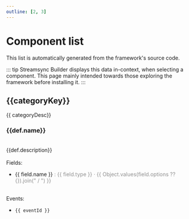 ```yaml
---
outline: [2, 3]
---
```


<script setup>
    import { generateCore } from "../../ui/src/core"
    const ss = generateCore();
    const types = ss.getSupportedComponentTypes();
    const defs = types.map(type => {
        const def = ss.getComponentDefinition(type);
        return {
            type,
            name: def.name,
            docs: def.docs,
            description: def.description,
            fields: def.fields,
            events: def.events,
            category: def.category
        }
    });
    const categories = {
        "Layout": "Components to organise the app's layout. Not meaningful by themselves; their objective is to enhance how other components are presented.",
        "Content": "Components that present content and are meaningful by themselves. For example, charts, images or text.",
        "Input": "Components whose main objective is to allow the user to input data into the app.",
        "Other": "These components occupy a special role and are amongst the most powerful in the framework.",
        "Root": "These components are the top-level containers."
    };
     
</script>

# Component list

This list is automatically generated from the framework's source code.

::: tip Streamsync Builder displays this data in-context, when selecting a component.
This page mainly intended towards those exploring the framework before installing it.
:::

<div v-for="categoryDesc, categoryKey in categories">
<h2 :id="categoryKey">{{categoryKey}}</h2>
{{ categoryDesc}}
<div v-for="def in defs.filter(d => d.category == categoryKey)">
<h3 :id="def.type">{{def.name}}</h3><br />
{{def.description}}

<div v-if="def.fields">
<br />
Fields:

<ul>
<li v-for="[fieldId, field] in Object.entries(def.fields)">
{{ field.name }}
<span class="secondaryText">: {{ field.type }}
</span>
<span v-if="field.options" class="secondaryText"> &middot; {{ Object.values(field.options ?? {}).join(" / ") }}</span>
<template v-if="field.desc"> &middot; {{ field.desc }}</template>
</li>
</ul>
</div>

<div v-if="def.events">
<br />
Events:

<ul>
<li v-for="[eventId, event] in Object.entries(def.events)">
<code>{{ eventId }}</code> <template v-if="event.desc">&middot; {{ event.desc }}</template>
</li>
</ul>
</div>
</div>

</div>

<style>

.secondaryText {
    color: #909090;
}

</style>
